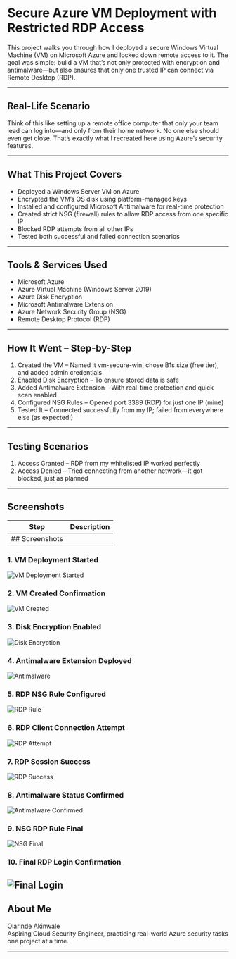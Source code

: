 # Secure Azure VM Deployment with Restricted RDP Access

This project walks you through how I deployed a secure Windows Virtual Machine (VM) on Microsoft Azure and locked down remote access to it. The goal was simple: build a VM that’s not only protected with encryption and antimalware—but also ensures that only one trusted IP can connect via Remote Desktop (RDP).

---

## Real-Life Scenario

Think of this like setting up a remote office computer that only your team lead can log into—and only from their home network. No one else should even get close. That’s exactly what I recreated here using Azure’s security features.

---

## What This Project Covers

- Deployed a Windows Server VM on Azure  
- Encrypted the VM’s OS disk using platform-managed keys  
- Installed and configured Microsoft Antimalware for real-time protection  
- Created strict NSG (firewall) rules to allow RDP access from one specific IP  
- Blocked RDP attempts from all other IPs  
- Tested both successful and failed connection scenarios

---

## Tools & Services Used

- Microsoft Azure  
- Azure Virtual Machine (Windows Server 2019)  
- Azure Disk Encryption  
- Microsoft Antimalware Extension  
- Azure Network Security Group (NSG)  
- Remote Desktop Protocol (RDP)  

---

## How It Went – Step-by-Step

1. Created the VM – Named it vm-secure-win, chose B1s size (free tier), and added admin credentials  
2. Enabled Disk Encryption – To ensure stored data is safe  
3. Added Antimalware Extension – With real-time protection and quick scan enabled  
4. Configured NSG Rules – Opened port 3389 (RDP) for just one IP (mine)  
5. Tested It – Connected successfully from my IP; failed from everywhere else (as expected!)

---

## Testing Scenarios

1. Access Granted – RDP from my whitelisted IP worked perfectly  
2. Access Denied – Tried connecting from another network—it got blocked, just as planned  

---

## Screenshots

| Step | Description |
|------|-------------|
|## Screenshots

### 1. VM Deployment Started
![VM Deployment Started](01-vm-deployment-started.png)

### 2. VM Created Confirmation
![VM Created](02-vm-created-ade.png)

### 3. Disk Encryption Enabled
![Disk Encryption](03-disk-encryption-enabled.png)

### 4. Antimalware Extension Deployed
![Antimalware](04-antimalware-extention-deployed.png)

### 5. RDP NSG Rule Configured
![RDP Rule](05-rdp-nsg-rule-configured.png)

### 6. RDP Client Connection Attempt
![RDP Attempt](06-rdp-client-connection-attempt.png)

### 7. RDP Session Success
![RDP Success](07-rdp-session-success.jpg)

### 8. Antimalware Status Confirmed
![Antimalware Confirmed](08-antimalware-status-confirmed.png)

### 9. NSG RDP Rule Final
![NSG Final](09-nsg-rdp-restricted-rule-confirmed.png)

### 10. Final RDP Login Confirmation
![Final Login](10-rdp-session-success.jpg)
---

## About Me

Olarinde Akinwale  
Aspiring Cloud Security Engineer, practicing real-world Azure security tasks one project at a time.

---

